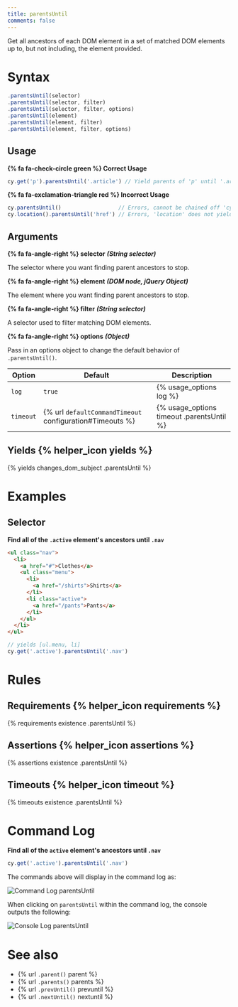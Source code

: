 ```yaml
---
title: parentsUntil
comments: false
---
```


Get all ancestors of each DOM element in a set of matched DOM elements up to, but not including, the element provided.

# Syntax

```javascript
.parentsUntil(selector)
.parentsUntil(selector, filter)
.parentsUntil(selector, filter, options)
.parentsUntil(element)
.parentsUntil(element, filter)
.parentsUntil(element, filter, options)
```

## Usage

**{% fa fa-check-circle green %} Correct Usage**

```javascript
cy.get('p').parentsUntil('.article') // Yield parents of 'p' until '.article'
```

**{% fa fa-exclamation-triangle red %} Incorrect Usage**

```javascript
cy.parentsUntil()                  // Errors, cannot be chained off 'cy'
cy.location().parentsUntil('href') // Errors, 'location' does not yield DOM element
```

## Arguments

**{% fa fa-angle-right %} selector**  ***(String selector)***

The selector where you want finding parent ancestors to stop.

**{% fa fa-angle-right %} element**  ***(DOM node, jQuery Object)***

The element where you want finding parent ancestors to stop.

**{% fa fa-angle-right %} filter**  ***(String selector)***

A selector used to filter matching DOM elements.

**{% fa fa-angle-right %} options**  ***(Object)***

Pass in an options object to change the default behavior of `.parentsUntil()`.

Option | Default | Description
--- | --- | ---
`log` | `true` | {% usage_options log %}
`timeout` | {% url `defaultCommandTimeout` configuration#Timeouts %} | {% usage_options timeout .parentsUntil %}

## Yields {% helper_icon yields %}

{% yields changes_dom_subject .parentsUntil %}

# Examples

## Selector

**Find all of the `.active` element's ancestors until `.nav`**

```html
<ul class="nav">
  <li>
    <a href="#">Clothes</a>
    <ul class="menu">
      <li>
        <a href="/shirts">Shirts</a>
      </li>
      <li class="active">
        <a href="/pants">Pants</a>
      </li>
    </ul>
  </li>
</ul>
```

```javascript
// yields [ul.menu, li]
cy.get('.active').parentsUntil('.nav')
```

# Rules

## Requirements {% helper_icon requirements %}

{% requirements existence .parentsUntil %}

## Assertions {% helper_icon assertions %}

{% assertions existence .parentsUntil %}

## Timeouts {% helper_icon timeout %}

{% timeouts existence .parentsUntil %}

# Command Log

**Find all of the `active` element's ancestors until `.nav`**

```javascript
cy.get('.active').parentsUntil('.nav')
```

The commands above will display in the command log as:

![Command Log parentsUntil](/img/api/parentsuntil/get-all-parents-until-nav-selector.png)

When clicking on `parentsUntil` within the command log, the console outputs the following:

![Console Log parentsUntil](/img/api/parentsuntil/show-parents-until-nav-in-console.png)

# See also

- {% url `.parent()` parent %}
- {% url `.parents()` parents %}
- {% url `.prevUntil()` prevuntil %}
- {% url `.nextUntil()` nextuntil %}
